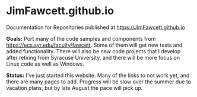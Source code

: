 # JimFawcett.github.io

Documentation for Repositories published at https://JimFawcett.github.io

<strong>Goals:</strong>
Port many of the code samples and components from https://ecs.syr.edu/faculty/fawcett.  Some of them will
get new tests and added functionality.  There will also be new code projects that I develop after retiring
from Syracuse University, and there will be more focus on Linux code as well as Windows.

<strong>Status:</strong>
I've just started this website.  Many of the links to not work yet, and there are many pages to add.
Progress will be slow over the summer due to vacation plans, but by late August the pace will pick up.
